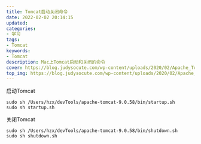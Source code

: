 ```yaml
---
title: Tomcat启动关闭命令
date: 2022-02-02 20:14:15
updated:
categories: 
- 学习
tags: 
- Tomcat
keywords:
- Tomcat
description: Mac上Tomcat启动和关闭的命令
cover: https://blog.judysocute.com/wp-content/uploads/2020/02/Apache_Tomcat_Logo.jpg
top_img: https://blog.judysocute.com/wp-content/uploads/2020/02/Apache_Tomcat_Logo.jpg
---
```


启动Tomcat

```shell
sudo sh /Users/hzx/devTools/apache-tomcat-9.0.58/bin/startup.sh
sudo sh startup.sh
```

关闭Tomcat

```shell
sudo sh /Users/hzx/devTools/apache-tomcat-9.0.58/bin/shutdown.sh
sudo sh shutdown.sh
```
